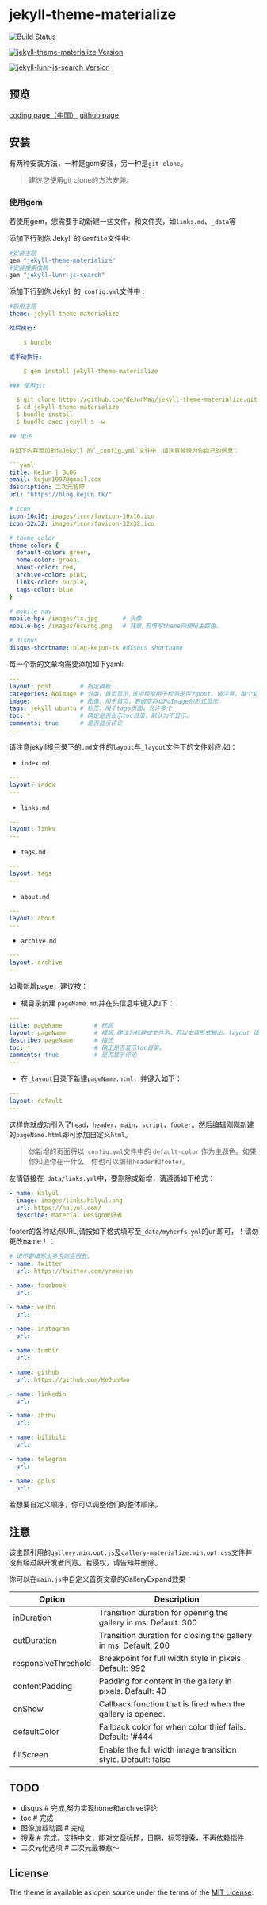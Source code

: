 # jekyll-theme-materialize

[![Build Status](https://travis-ci.org/KeJunMao/jekyll-theme-materialize.svg?branch=master)](https://travis-ci.org/KeJunMao/jekyll-theme-materialize)

[![jekyll-theme-materialize Version](https://badge.fury.io/rb/jekyll-theme-materialize.svg)](https://badge.fury.io/rb/jekyll-theme-materialize)

[![jekyll-lunr-js-search Version](https://badge.fury.io/rb/jekyll-lunr-js-search.svg)](https://badge.fury.io/rb/jekyll-lunr-js-search)

## 预览

[coding page（中国）](http://KeJun.coding.me/jekyll-theme-materialize-site/)
[github page](https://kejunmao.github.io/jekyll-theme-materialize/)

## 安装

有两种安装方法，一种是gem安装，另一种是`git clone`。

> 建议您使用git clone的方法安装。

### 使用gem

若使用gem，您需要手动新建一些文件，和文件夹，如`links.md`、`_data`等

添加下行到你 Jekyll 的 `Gemfile`文件中:

```ruby
#安装主题
gem "jekyll-theme-materialize"
#安装搜索依赖
gem "jekyll-lunr-js-search"
```

添加下行到你 Jekyll 的`_config.yml`文件中 :

```yaml
#启用主题
theme: jekyll-theme-materialize

然后执行:

    $ bundle

或手动执行:

    $ gem install jekyll-theme-materialize

### 使用git

  $ git clone https://github.com/KeJunMao/jekyll-theme-materialize.git
  $ cd jekyll-theme-materialize
  $ bundle install
  $ bundle exec jekyll s -w

## 用法

将如下内容添加到你Jekyll 的`_config.yml`文件中，请注意替换为你自己的信息：

```yaml
title: KeJun | BLOG
email: kejun1997@gmail.com
description: 二次元智障
url: "https://blog.kejun.tk/" 

# icon
icon-16x16: images/icon/favicon-16x16.ico
icon-32x32: images/icon/favicon-32x32.ico

# theme color
theme-color: { 
  default-color: green, 
  home-color: green,
  about-color: red,
  archive-color: pink,
  links-color: purple,
  tags-color: blue
} 

# mobile nav
mobile-hp: /images/tx.jpg       # 头像
mobile-bg: /images/userbg.png   # 背景,若填写theme则使用主题色。

# disqus
disqus-shortname: blog-kejun-tk #disqus shortname
```
每一个新的文章均需要添加如下yaml:

```yaml
---
layout: post        # 指定模板
categories: NoImage # 分类，首页显示,该项经常用于检测是否为post。请注意，每个文章仅支持一个分类。
image:              # 图像，用于首页，若留空将以NoImage的形式显示
tags: jekyll ubuntu # 标签，用于tags页面，允许多个
toc: *              # 确定是否显示toc目录，默认为不显示。
comments: true      # 是否显示评论
---
```

请注意jekyll根目录下的`.md`文件的`layout`与`_layout`文件下的文件对应.如：

* `index.md`

```yaml
---
layout: index
---
```

* `links.md`

```yaml
---
layout: links
---
```

* `tags.md`

```yaml
---
layout: tags
---
```

* `about.md`

```yaml
---
layout: about
---
```

* `archive.md`

```yaml
---
layout: archive
---
```

如需新增page，建议按：

* 根目录新建 `pageName.md`,并在头信息中键入如下：

```yaml
---
title: pageName         # 标题
layout: pageName        # 模板,建议为标题或文件名，若以文章形式输出，layout 填写 about 并编辑该.md文件即可，无需下一步 。
describe: pageName      # 描述
toc: *                  # 确定是否显示toc目录。
comments: true          # 是否显示评论
---
```

* 在`_layout`目录下新建`pageName.html`，并键入如下：

```yaml
--- 
layout: default 
---
```

这样你就成功引入了`head`，`header`，`main`，`script`，`footer`。然后编辑刚刚新建的`pageName.html`即可添加自定义`html`。

> 你新增的页面将以`_config.yml`文件中的 `default-color` 作为主题色。如果你知道你在干什么，你也可以编辑`header`和`footer`。

友情链接在`_data/links.yml`中，要删除或新增，请遵循如下格式：

```yaml
- name: Halyul
  image: images/links/halyul.png
  url: https://halyul.com/
  describe: Material Design爱好者
```

footer的各种站点URL,请按如下格式填写至`_data/myherfs.yml`的url即可，！请勿更改name！：

```yaml
# 请不要填写太多否则会很丑。
- name: twitter
  url: https://twitter.com/yrmkejun

- name: facebook
  url: 

- name: weibo
  url: 

- name: instagram
  url: 

- name: tumblr
  url: 

- name: github
  url: https://github.com/KeJunMao

- name: linkedin
  url: 

- name: zhihu
  url: 

- name: bilibili
  url: 

- name: telegram
  url: 

- name: gplus
  url:
```

若想要自定义顺序，你可以调整他们的整体顺序。


## 注意

该主题引用的`gallery.min.opt.js`及`gallery-materialize.min.opt.css`文件并没有经过原开发者同意。若侵权，请告知并删除。

你可以在`main.js`中自定义首页文章的GalleryExpand效果：

| Option  | Description |
| ------------- | ------------- |
|inDuration	| Transition duration for opening the gallery in ms. Default: 300|
|outDuration |	Transition duration for closing the gallery in ms. Default: 200|
|responsiveThreshold |	Breakpoint for full width style in pixels. Default: 992|
|contentPadding |	Padding for content in the gallery in pixels. Default: 40|
|onShow |	Callback function that is fired when the gallery is opened.|
|defaultColor |	Fallback color for when color thief fails. Default: '#444'|
|fillScreen |	Enable the full width image transition style. Default: false|

## TODO

* disqus     # 完成,努力实现home和archive评论
* toc        # 完成
* 图像加载动画 # 完成
* 搜索        # 完成，支持中文，能对文章标题，日期，标签搜索，不再依赖插件
* 二次元化选项 # 二次元最棒惹～

## License

The theme is available as open source under the terms of the [MIT License](https://opensource.org/licenses/MIT).